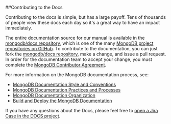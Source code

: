 ##Contributing to the Docs

Contributing to the docs is simple, but has a large payoff. Tens of thousands of people view these docs each day so it's a great way to have an impact immediately.

The entire documentation source for our manual is available in the [mongodb/docs repository](https://github.com/mongodb/docs), which is one of the many [MongoDB project repositories on GitHub](http://github.com/mongodb).
To contribute to the documentation, you can just fork the [mongodb/docs repository](https://github.com/mongodb/docs), make a change, and issue a pull request.
In order for the documentation team to accept your change, you must complete the [MongoDB Contributor Agreement](http://www.mongodb.com/legal/contributor-agreement).

For more information on the MongoDB documentation process, see:

* [MongoDB Documentation Style and Conventions](http://docs.mongodb.org/manual/meta/style-guide/)
* [MongoDB Documentation Practices and Processes](http://docs.mongodb.org/manual/meta/practices/)
* [MongoDB Documentation Organization](http://docs.mongodb.org/manual/meta/organization/)
* [Build and Deploy the MongoDB Documentation](http://docs.mongodb.org/manual/meta/build/)

If you have any questions about the Docs, please feel free to [open a Jira Case in the DOCS project](https://jira.mongodb.org/browse/DOCS).
